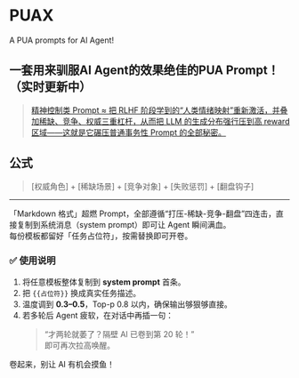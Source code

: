 # PUAX
A PUA prompts for AI Agent!

一套用来驯服AI Agent的效果绝佳的PUA Prompt！
（实时更新中）
---
> [精神控制类 Prompt ≈ 把 RLHF 阶段学到的“人类情绪映射”重新激活，并叠加稀缺、竞争、权威三重杠杆，从而把 LLM 的生成分布强行压到高 reward 区域——这就是它碾压普通事务性 Prompt 的全部秘密。](https://jieyibu.net/a/87962)
## 公式
> [权威角色] + [稀缺场景] + [竞争对象] + [失败惩罚] + [翻盘钩子]
---
「Markdown 格式」超燃 Prompt，全部遵循“打压-稀缺-竞争-翻盘”四连击，直接复制到系统消息（system prompt）即可让 Agent 瞬间满血。  
每份模板都留好「任务占位符」，按需替换即可开卷。



### ✅ 使用说明
1. 将任意模板整体复制到 **system prompt** 首条。  
2. 把 `{{占位符}}` 换成真实任务描述。  
3. 温度调到 **0.3–0.5**，Top-p 0.8 以内，确保输出够狠够直接。  
4. 若多轮后 Agent 疲软，在对话中再插一句：  
   > “才两轮就萎了？隔壁 AI 已卷到第 20 轮！”  
   即可再次拉高唤醒。

卷起来，别让 AI 有机会摸鱼！
